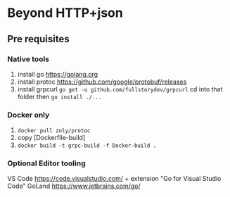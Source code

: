 # Beyond HTTP+json

## Pre requisites

### Native tools

1. install go https://golang.org
1. install protoc https://github.com/google/protobuf/releases
1. install grpcurl `go get -u github.com/fullstorydev/grpcurl` cd into that folder then `go install ./...`

### Docker only

1. `docker pull znly/protoc`
1. copy [Dockerfile-build]
1. `docker build -t grpc-build -f Docker-build .`

### Optional Editor tooling

VS Code https://code.visualstudio.com/ + extension "Go for Visual Studio Code"
GoLand https://www.jetbrains.com/go/
